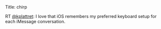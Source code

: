 Title: chirp

RT <a href="http://twitter.com/kplattret">@kplattret</a>: I love that iOS remembers my preferred keyboard setup for each iMessage conversation.
